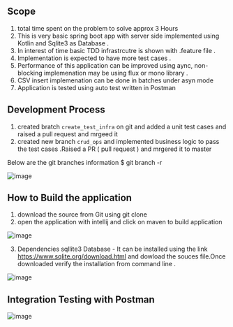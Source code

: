 Scope 
----------------------------------------------
1. total time spent on the problem to solve approx 3 Hours 
2. This is very basic spring boot app with server side implemented using Kotlin and Sqlite3 as Database .
3. In interest of time basic TDD infrastrcutre is shown with .feature file .
4. Implementation is expected to have more test cases .
5. Performance of this application can be improved using aync, non-blocking implemenation may be using flux or mono library .
6. CSV insert implemenation can be done in batches under asyn mode 
7. Application is tested using auto test written in Postman 


Development Process 
----------------------------------------------
1. created bratch ```create_test_infra``` on git  and added a unit test cases and raised a pull request and mrgeed it 
2. created new branch ```crud_ops``` and implemented business logic to pass the test cases .Raised a PR ( pull request ) and mrgered it to master 

Below are the git branches information 
$ git branch -r


![image](https://user-images.githubusercontent.com/14144934/123180829-aa3e0c80-d4be-11eb-8144-b5da1f213c59.png)




How to Build the application 
----------------------------------------------
1. download the source from Git using git clone 
2. open the application with intellij and click on maven to build application 

 ![image](https://user-images.githubusercontent.com/14144934/123178755-76f97e80-d4ba-11eb-8149-93c8b68480dd.png)
 
 
3. Dependencies sqllite3 Database - It can be installed using the link https://www.sqlite.org/download.html and dowload the souces file.Once downloaded verify the installation from command line .


![image](https://user-images.githubusercontent.com/14144934/123178954-ea02f500-d4ba-11eb-9316-48b1b8693530.png)



Integration Testing with Postman 
----------------------------------------------

![image](https://user-images.githubusercontent.com/14144934/123182688-87155c00-d4c2-11eb-8ff3-8522d4d7e612.png)



